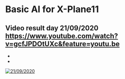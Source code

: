 # Basic AI for X-Plane11
Video result day 21/09/2020
https://www.youtube.com/watch?v=gcfJPDOtUXc&feature=youtu.be
-
-
-
[![21/09/2020](https://live.staticflickr.com/1487/25207681974_9830e9bd97_b.jpg)](https://www.youtube.com/watch?v=gcfJPDOtUXc&feature=youtu.be)

